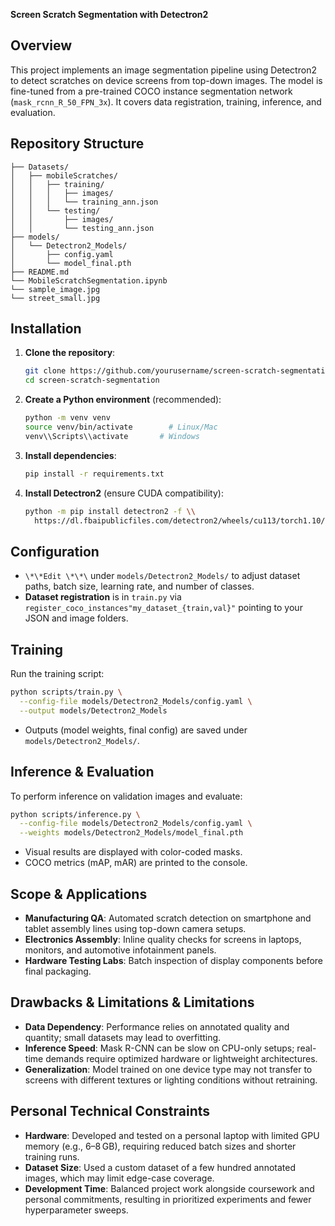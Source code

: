 **Screen Scratch Segmentation with Detectron2**

## Overview

This project implements an image segmentation pipeline using Detectron2 to detect scratches on device screens from top-down images. The model is fine-tuned from a pre-trained COCO instance segmentation network (`mask_rcnn_R_50_FPN_3x`). It covers data registration, training, inference, and evaluation.

## Repository Structure

```
├── Datasets/
│   ├── mobileScratches/
│   │   ├── training/
│   │   │   ├── images/
│   │   │   └── training_ann.json
│   │   └── testing/
│   │       ├── images/
│   │       └── testing_ann.json
├── models/
│   └── Detectron2_Models/
│       ├── config.yaml
│       └── model_final.pth
├── README.md                      
└── MobileScratchSegmentation.ipynb                 
└── sample_image.jpg
└── street_small.jpg                
```

## Installation

1. **Clone the repository**:

   ```bash
   git clone https://github.com/yourusername/screen-scratch-segmentation.git
   cd screen-scratch-segmentation
   ```

2. **Create a Python environment** (recommended):

   ```bash
   python -m venv venv
   source venv/bin/activate        # Linux/Mac
   venv\\Scripts\\activate       # Windows
   ```

3. **Install dependencies**:

   ```bash
   pip install -r requirements.txt
   ```

4. **Install Detectron2** (ensure CUDA compatibility):

   ```bash
   python -m pip install detectron2 -f \\
     https://dl.fbaipublicfiles.com/detectron2/wheels/cu113/torch1.10/index.html
   ```

## Configuration

* `\*\*Edit \*\*\` under `models/Detectron2_Models/` to adjust dataset paths, batch size, learning rate, and number of classes.
* **Dataset registration** is in `train.py` via `register_coco_instances"my_dataset_{train,val}"` pointing to your JSON and image folders.

## Training

Run the training script:

```bash
python scripts/train.py \
  --config-file models/Detectron2_Models/config.yaml \
  --output models/Detectron2_Models
```

* Outputs (model weights, final config) are saved under `models/Detectron2_Models/`.

## Inference & Evaluation

To perform inference on validation images and evaluate:

```bash
python scripts/inference.py \
  --config-file models/Detectron2_Models/config.yaml \
  --weights models/Detectron2_Models/model_final.pth
```

* Visual results are displayed with color-coded masks.
* COCO metrics (mAP, mAR) are printed to the console.

## Scope & Applications

* **Manufacturing QA**: Automated scratch detection on smartphone and tablet assembly lines using top-down camera setups.
* **Electronics Assembly**: Inline quality checks for screens in laptops, monitors, and automotive infotainment panels.
* **Hardware Testing Labs**: Batch inspection of display components before final packaging.

## Drawbacks & Limitations & Limitations

* **Data Dependency**: Performance relies on annotated quality and quantity; small datasets may lead to overfitting.
* **Inference Speed**: Mask R-CNN can be slow on CPU-only setups; real-time demands require optimized hardware or lightweight architectures.
* **Generalization**: Model trained on one device type may not transfer to screens with different textures or lighting conditions without retraining.

## Personal Technical Constraints

* **Hardware**: Developed and tested on a personal laptop with limited GPU memory (e.g., 6–8 GB), requiring reduced batch sizes and shorter training runs.
* **Dataset Size**: Used a custom dataset of a few hundred annotated images, which may limit edge-case coverage.
* **Development Time**: Balanced project work alongside coursework and personal commitments, resulting in prioritized experiments and fewer hyperparameter sweeps.
